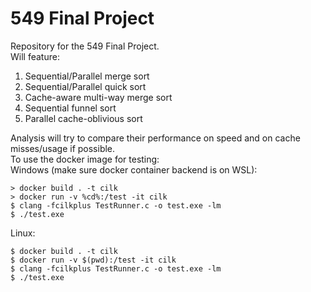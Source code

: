 # 549 Final Project
Repository for the 549 Final Project.  
Will feature:  
1. Sequential/Parallel merge sort
2. Sequential/Parallel quick sort
3. Cache-aware multi-way merge sort
4. Sequential funnel sort
5. Parallel cache-oblivious sort

Analysis will try to compare their performance on speed and on cache misses/usage if possible.  
To use the docker image for testing:  
Windows (make sure docker container backend is on WSL):
```
> docker build . -t cilk
> docker run -v %cd%:/test -it cilk
$ clang -fcilkplus TestRunner.c -o test.exe -lm
$ ./test.exe
```
Linux:
```
$ docker build . -t cilk
$ docker run -v $(pwd):/test -it cilk
$ clang -fcilkplus TestRunner.c -o test.exe -lm
$ ./test.exe
```
